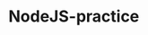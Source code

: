 # NodeJS-practice
<!-- //git push cmds

// git add .
// git commit -m""
// git push -u origin main


//-------------json initial
//json-server --watch db.json
//-------------code coverage
//ng test --no-watch --code-coverage
//ng test -->
